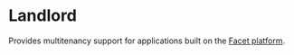 # Landlord

Provides multitenancy support for applications built on the [Facet platform](https://github.com/facet/platform). 